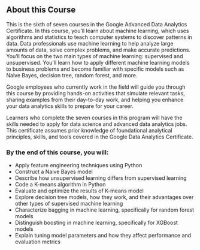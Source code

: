## About this Course

This is the sixth of seven courses in the Google Advanced Data Analytics Certificate. In this course, you’ll learn about machine learning, which uses algorithms and statistics to teach computer systems to discover patterns in data. Data professionals use machine learning to help analyze large amounts of data, solve complex problems, and make accurate predictions. You’ll focus on the two main types of machine learning: supervised and unsupervised. You'll learn how to apply different machine learning models to business problems and become familiar with specific models such as Naive Bayes, decision tree, random forest, and more.

Google employees who currently work in the field will guide you through this course by providing hands-on activities that simulate relevant tasks, sharing examples from their day-to-day work, and helping you enhance your data analytics skills to prepare for your career.

Learners who complete the seven courses in this program will have the skills needed to apply for data science and advanced data analytics jobs. This certificate assumes prior knowledge of foundational analytical principles, skills, and tools covered in the Google Data Analytics Certificate.

### By the end of this course, you will:

- Apply feature engineering techniques using Python
- Construct a Naive Bayes model
- Describe how unsupervised learning differs from supervised learning
- Code a K-means algorithm in Python
- Evaluate and optimize the results of K-means model
- Explore decision tree models, how they work, and their advantages over other types of supervised machine learning
- Characterize bagging in machine learning, specifically for random forest models
- Distinguish boosting in machine learning, specifically for XGBoost models
- Explain tuning model parameters and how they affect performance and evaluation metrics

